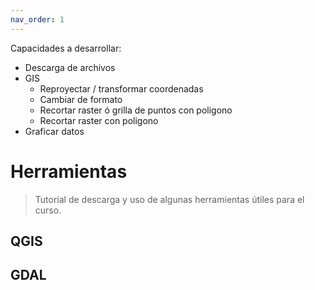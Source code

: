 ```yaml
---
nav_order: 1
---
```



Capacidades a desarrollar:
+ Descarga de archivos 
+ GIS 
	- Reproyectar / transformar coordenadas
	- Cambiar de formato
	- Recortar raster ó grilla de puntos con poligono
	- Recortar raster con poligono
+ Graficar datos

# Herramientas

> Tutorial de descarga y uso de algunas herramientas útiles para el curso.



## QGIS





## GDAL

